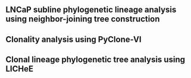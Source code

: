 ## LNCaP subline phylogenetic lineage analysis using neighbor-joining tree construction

## Clonality analysis using PyClone-VI

## Clonal lineage phylogenetic tree analysis using LICHeE
